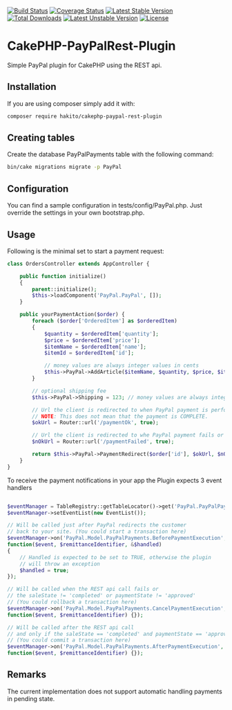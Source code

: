 [![Build Status](https://travis-ci.org/hakito/CakePHP-PayPalRest-Plugin.svg?branch=master)](https://travis-ci.org/hakito/CakePHP-PayPalRest-Plugin)
[![Coverage Status](https://coveralls.io/repos/github/hakito/CakePHP-PayPalRest-Plugin/badge.svg?branch=master)](https://coveralls.io/github/hakito/CakePHP-PayPalRest-Plugin?branch=master)
[![Latest Stable Version](https://poser.pugx.org/hakito/cakephp-paypal-rest-plugin/v/stable.svg)](https://packagist.org/packages/hakito/cakephp-paypal-rest-plugin) [![Total Downloads](https://poser.pugx.org/hakito/cakephp-paypal-rest-plugin/downloads.svg)](https://packagist.org/packages/hakito/cakephp-paypal-rest-plugin) [![Latest Unstable Version](https://poser.pugx.org/hakito/cakephp-paypal-rest-plugin/v/unstable.svg)](https://packagist.org/packages/hakito/cakephp-paypal-rest-plugin) [![License](https://poser.pugx.org/hakito/cakephp-paypal-rest-plugin/license.svg)](https://packagist.org/packages/hakito/cakephp-paypal-rest-plugin)

CakePHP-PayPalRest-Plugin
=========================

Simple PayPal plugin for CakePHP using the REST api.

Installation
------------

If you are using composer simply add it with:

```bash
composer require hakito/cakephp-paypal-rest-plugin
```

Creating tables
---------------

Create the database PayPalPayments table with the following command:

```bash
bin/cake migrations migrate -p PayPal
```

Configuration
-------------

You can find a sample configuration in tests/config/PayPal.php. Just override the settings in your own bootstrap.php.

Usage
-----

Following is the minimal set to start a payment request:

```php
class OrdersController extends AppController {

    public function initialize()
    {
        parent::initialize();
        $this->loadComponent('PayPal.PayPal', []);
    }

    public yourPaymentAction($order) {
        foreach ($order['OrderedItem'] as $orderedItem)
        {
            $quantity = $orderedItem['quantity'];
            $price = $orderedItem['price'];
            $itemName = $orderedItem['name'];
            $itemId = $orderedItem['id'];

            // money values are always integer values in cents
            $this->PayPal->AddArticle($itemName, $quantity, $price, $itemId);
        }

        // optional shipping fee
        $this->PayPal->Shipping = 123; // money values are always integer values in cents

        // Url the client is redirected to when PayPal payment is performed successfully
        // NOTE: This does not mean that the payment is COMPLETE.
        $okUrl = Router::url('/paymentOk', true);

        // Url the client is redirected to whe PayPal payment fails or was cancelled
        $nOkUrl = Router::url('/paymentFailed', true);

        return $this->PayPal->PaymentRedirect($order['id'], $okUrl, $nOkUrl);
    }
}
```

To receive the payment notifications in your app the Plugin expects 3 event handlers

```php

$eventManager = TableRegistry::getTableLocator()->get('PayPal.PayPalPayments')->getEventManager();
$eventManager->setEventList(new EventList());

// Will be called just after PayPal redirects the customer
// back to your site. (You could start a transaction here)
$eventManager->on('PayPal.Model.PayPalPayments.BeforePaymentExecution',
function($event, $remittanceIdentifier, &$handled)
{
    // Handled is expected to be set to TRUE, otherwise the plugin
    // will throw an exception
    $handled = true;
});

// Will be called when the REST api call fails or
// the saleState != 'completed' or paymentState != 'approved'
// (You could rollback a transaction here)
$eventManager->on('PayPal.Model.PayPalPayments.CancelPaymentExecution',
function($event, $remittanceIdentifier) {});

// Will be called after the REST api call
// and only if the saleState == 'completed' and paymentState == 'approved'
// (You could commit a transaction here)
$eventManager->on('PayPal.Model.PayPalPayments.AfterPaymentExecution',
function($event, $remittanceIdentifier) {});

```

Remarks
-------

The current implementation does not support automatic handling payments in pending state.
